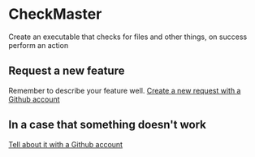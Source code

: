 # CheckMaster
Create an executable that checks for files and other things, on success perform an action

## Request a new feature
Remember to describe your feature well.
[Create a new request with a Github account](https://github.com/KristianLauttamus/CheckMaster/issues/new?labels=request)

## In a case that something doesn't work
[Tell about it with a Github account](https://github.com/KristianLauttamus/CheckMaster/issues/new?labels=bug)